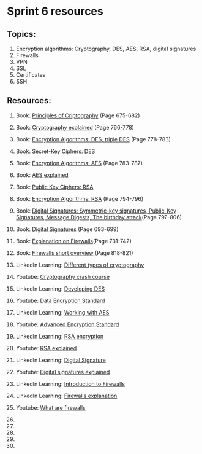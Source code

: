 # Sprint 6 resources

## Topics:

1. Encryption algorithms: Cryptography, DES, AES, RSA, digital signatures
2. Firewalls
3. VPN
4. SSL
5. Certificates
6. SSH

## Resources:

1. Book: [Principles of Criptography](https://tinyurl.com/75udyaj9) (Page 675-682)

2. Book: [Cryptography explained](http://index-of.es/Varios-2/Computer%20Networks%205th%20Edition.pdf#page=790) (Page 766-778)

3. Book: [Encryption Algorithms: DES, triple DES](http://index-of.es/Varios-2/Computer%20Networks%205th%20Edition.pdf#page=802) (Page 778-783)

4. Book: [Secret-Key Ciphers: DES](https://book.systemsapproach.org/security/crypto.html?highlight=rsa#secret-key-ciphers)

5. Book: [Encryption Algorithms: AES](http://index-of.es/Varios-2/Computer%20Networks%205th%20Edition.pdf#page=807) (Page 783-787)

6. Book: [AES explained](https://searchsecurity.techtarget.com/definition/Advanced-Encryption-Standard)

7. Book: [Public Key Ciphers: RSA](https://book.systemsapproach.org/security/crypto.html?highlight=rsa#public-key-ciphers)

8. Book: [Encryption Algorithms: RSA](http://index-of.es/Varios-2/Computer%20Networks%205th%20Edition.pdf#page=818) (Page 794-796)

9. Book: [Digital Signatures: Symmetric-key signatures, Public-Key Signatures, Message Digests, The birthday attack](http://index-of.es/Varios-2/Computer%20Networks%205th%20Edition.pdf#page=821)(Page 797-806)

10. Book: [Digital Signatures](https://tinyurl.com/spp5h5h2) (Page 693-699)

11. Book: [Explanation on Firewalls](https://tinyurl.com/6kyndkms)(Page 731-742)

12. Book: [Firewalls short overview](http://index-of.es/Varios-2/Computer%20Networks%205th%20Edition.pdf#page=842) (Page 818-821)

13. LinkedIn Learning: [Different types of cryptography](https://www.linkedin.com/learning/ethical-hacking-cryptography/different-types-of-cryptography?u=49112041)

14. Youtube: [Cryptography crash course](https://www.youtube.com/watch?v=jhXCTbFnK8o)

15. LinkedIn Learning: [Developing DES](https://www.linkedin.com/learning/learning-cryptography-and-network-security-2/developing-des?u=49112041)

16. Youtube: [Data Encryption Standard](https://www.youtube.com/watch?v=Y61qn_SQl40)

17. LinkedIn Learning: [Working with AES](https://www.linkedin.com/learning/learning-cryptography-and-network-security-2/work-with-aes?resume=false&u=49112041)

18. Youtube: [Advanced Encryption Standard](https://www.youtube.com/watch?v=X8whYEWoDSI)

19. LinkedIn Learning: [RSA encryption](https://www.linkedin.com/learning/cissp-cert-prep-3-security-architecture-and-engineering-2018/rivest-shamir-adleman-rsa?resume=false&u=49112041)

20. Youtube: [RSA explained](https://www.youtube.com/watch?v=wXB-V_Keiu8)

21. LinkedIn Learning: [Digital Signature](https://www.linkedin.com/learning/cissp-cert-prep-3-security-architecture-and-engineering-2018/digital-signatures?u=49112041)

22. Youtube: [Digital signatures explained](https://www.youtube.com/watch?v=s22eJ1eVLTU)

23. LinkedIn Learning: [Introduction to Firewalls](https://www.linkedin.com/learning/comptia-network-plus-n10-007-cert-prep-9-managing-the-network/introduction-to-firewalls?u=49112041)

24. LinkedIn Learning: [Firewalls explanation](https://www.linkedin.com/learning/comptia-network-plus-n10-007-cert-prep-9-managing-the-network/firewalls?u=49112041)

25. Youtube: [What are firewalls](https://www.youtube.com/watch?v=9JQtyQEpQV8)

26.

27.

28.

29.

30.
